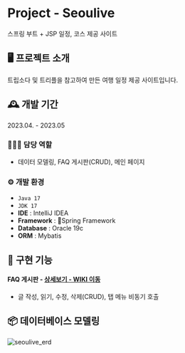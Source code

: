 # Project - Seoulive
스프링 부트 + JSP 일정, 코스 제공 사이트


## 🖥️ 프로젝트 소개
트립소다 및 트리플을 참고하여 만든 여행 일정 제공 사이트입니다.
<br>

## 🕰️ 개발 기간
2023.04. - 2023.05

### 🧑‍🤝‍🧑 담당 역할
 - 데이터 모델링, FAQ 게시판(CRUD), 메인 페이지

### ⚙️ 개발 환경
- `Java 17`
- `JDK 17`
- **IDE** : IntelliJ IDEA
- **Framework** : Spring Framework
- **Database** : Oracle 19c
- **ORM** : Mybatis

## 📌 구현 기능
#### FAQ 게시판 - <a href="https://github.com/sejungahn/seoulive/wiki/%EA%B8%B0%EB%8A%A5%EC%86%8C%EA%B0%9C(FAQ)" >상세보기 - WIKI 이동</a> 
- 글 작성, 읽기, 수정, 삭제(CRUD), 탭 메뉴 비동기 호출


## 📦 데이터베이스 모델링
![seoulive_erd](https://github.com/sejungahn/seoulive/assets/80434780/5f6673cc-ff16-4d6d-a612-38419837a3a5)
